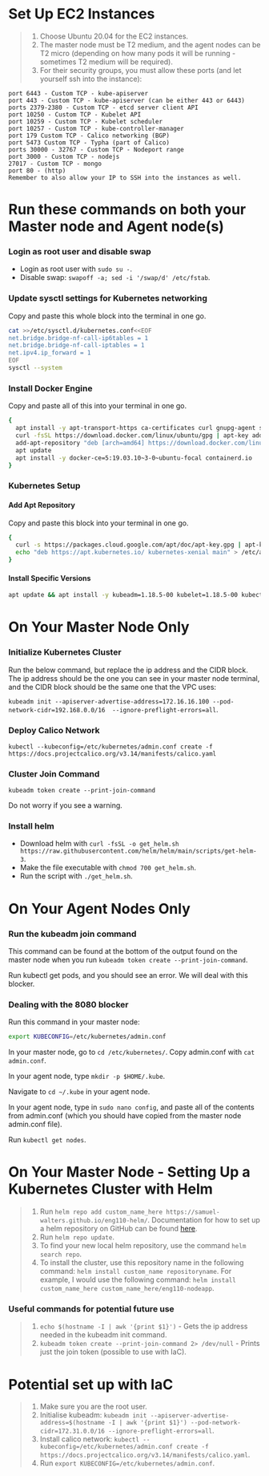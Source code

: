 # Set Up EC2 Instances
> 1. Choose Ubuntu 20.04 for the EC2 instances.
> 2. The master node must be T2 medium, and the agent nodes can be T2 micro (depending on how many pods it will be running - sometimes T2 medium will be required).
> 3. For their security groups, you must allow these ports (and let yourself ssh into the instance):
```
port 6443 - Custom TCP - kube-apiserver
port 443 - Custom TCP - kube-apiserver (can be either 443 or 6443)
ports 2379-2380 - Custom TCP - etcd server client API
port 10250 - Custom TCP - Kubelet API
port 10259 - Custom TCP - Kubelet scheduler 
port 10257 - Custom TCP - kube-controller-manager
port 179 Custom TCP - Calico networking (BGP)
port 5473 Custom TCP - Typha (part of Calico)
ports 30000 - 32767 - Custom TCP - Nodeport range
port 3000 - Custom TCP - nodejs
27017 - Custom TCP - mongo
port 80 - (http)
Remember to also allow your IP to SSH into the instances as well.
```
# Run these commands on both your Master node and Agent node(s)

### Login as root user and disable swap
* Login as root user with `sudo su -`.
* Disable swap: `swapoff -a; sed -i '/swap/d' /etc/fstab`. 

### Update sysctl settings for Kubernetes networking
Copy and paste this whole block into the terminal in one go. 
```bash
cat >>/etc/sysctl.d/kubernetes.conf<<EOF
net.bridge.bridge-nf-call-ip6tables = 1
net.bridge.bridge-nf-call-iptables = 1
net.ipv4.ip_forward = 1
EOF
sysctl --system
```

### Install Docker Engine
Copy and paste all of this into your terminal in one go.
```bash
{
  apt install -y apt-transport-https ca-certificates curl gnupg-agent software-properties-common
  curl -fsSL https://download.docker.com/linux/ubuntu/gpg | apt-key add -
  add-apt-repository "deb [arch=amd64] https://download.docker.com/linux/ubuntu $(lsb_release -cs) stable"
  apt update
  apt install -y docker-ce=5:19.03.10~3-0~ubuntu-focal containerd.io
}
```

### Kubernetes Setup
#### Add Apt Repository
Copy and paste this block into your terminal in one go.
```bash
{
  curl -s https://packages.cloud.google.com/apt/doc/apt-key.gpg | apt-key add -
  echo "deb https://apt.kubernetes.io/ kubernetes-xenial main" > /etc/apt/sources.list.d/kubernetes.list
}
```

#### Install Specific Versions

```bash
apt update && apt install -y kubeadm=1.18.5-00 kubelet=1.18.5-00 kubectl=1.18.5-00
```

# On Your Master Node Only

### Initialize Kubernetes Cluster

Run the below command, but replace the ip address and the CIDR block. The ip address should be the one you can see in your master node terminal, and the CIDR block should be the same one that the VPC uses:

`kubeadm init --apiserver-advertise-address=172.16.16.100 --pod-network-cidr=192.168.0.0/16  --ignore-preflight-errors=all`.

### Deploy Calico Network

`kubectl --kubeconfig=/etc/kubernetes/admin.conf create -f https://docs.projectcalico.org/v3.14/manifests/calico.yaml`

### Cluster Join Command 

`kubeadm token create --print-join-command`

Do not worry if you see a warning.

### Install helm

* Download helm with `curl -fsSL -o get_helm.sh https://raw.githubusercontent.com/helm/helm/main/scripts/get-helm-3`.
* Make the file executable with `chmod 700 get_helm.sh`.
* Run the script with `./get_helm.sh`.

# On Your Agent Nodes Only

### Run the kubeadm join command

This command can be found at the bottom of the output found on the master node when you run `kubeadm token create --print-join-command`.

Run kubectl get pods, and you should see an error. We will deal with this blocker.

### Dealing with the 8080 blocker

Run this command in your master node:

```bash 
export KUBECONFIG=/etc/kubernetes/admin.conf
```

In your master node, go to `cd /etc/kubernetes/`. Copy admin.conf with `cat admin.conf`.

In your agent node, type `mkdir -p $HOME/.kube`.

Navigate to `cd ~/.kube` in your agent node.

In your agent node, type in `sudo nano config`, and paste all of the contents from admin.conf (which you should have copied from the master node admin.conf file).

Run `kubectl get nodes`.

# On Your Master Node - Setting Up a Kubernetes Cluster with Helm

> 1. Run `helm repo add custom_name_here https://samuel-walters.github.io/eng110-helm/`. Documentation for how to set up a helm repository on GitHub can be found [here](https://github.com/samuel-walters/Complete-CICD/blob/main/Set_Up_Helm_Repository.md).
> 2. Run `helm repo update`.
> 3. To find your new local helm repository, use the command `helm search repo`.
> 4. To install the cluster, use this repository name in the following command: `helm install custom_name repositoryname`. For example, I would use the following command: `helm install custom_name_here custom_name_here/eng110-nodeapp`.

### Useful commands for potential future use

> 1. `echo $(hostname -I | awk '{print $1}')` - Gets the ip address needed in the kubeadm init command.
> 2. `kubeadm token create --print-join-command 2> /dev/null` - Prints just the join token (possible to use with IaC).

# Potential set up with IaC

> 1. Make sure you are the root user.
> 2. Initialise kubeadm: `kubeadm init --apiserver-advertise-address=$(hostname -I | awk '{print $1}') --pod-network-cidr=172.31.0.0/16 --ignore-preflight-errors=all`.
> 3. Install calico network: `kubectl --kubeconfig=/etc/kubernetes/admin.conf create -f https://docs.projectcalico.org/v3.14/manifests/calico.yaml`.
> 4. Run `export KUBECONFIG=/etc/kubernetes/admin.conf`.